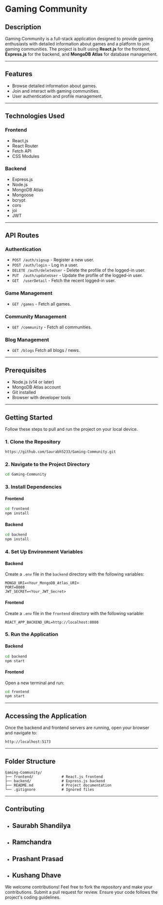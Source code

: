 # Gaming Community

## Description
Gaming Community is a full-stack application designed to provide gaming enthusiasts with detailed information about games and a platform to join gaming communities. The project is built using **React.js** for the frontend, **Express.js** for the backend, and **MongoDB Atlas** for database management.

---

## Features
- Browse detailed information about games.
- Join and interact with gaming communities.
- User authentication and profile management.

---

## Technologies Used
### Frontend
- React.js
- React Router
- Fetch API
- CSS Modules

### Backend
- Express.js
- Node.js
- MongoDB Atlas
- Mongoose
- bcrypt
- cors
- joi
- JWT

---

## API Routes
### Authentication
- `POST /auth/signup` - Register a new user.
- `POST /auth/login` - Log in a user.
- `DELETE /auth/deleteUser` - Delete the profile of the logged-in user.
- `PUT  /auth/updateUser` - Update the profile of the logged-in user.
- `GET  /userDetail` - Fetch the recent logged-in user.
  

### Game Management
- `GET /games` - Fetch all games.

### Community Management
- `GET /community` - Fetch all communities.


### Blog Management
- `GET /blogs`  Fetch all blogs / news.

---

## Prerequisites
- Node.js (v14 or later)
- MongoDB Atlas account
- Git installed
- Browser with developer tools

---

## Getting Started
Follow these steps to pull and run the project on your local device.

### 1. Clone the Repository
```bash
https://github.com/Saurabh5233/Gaming-Community.git
```

### 2. Navigate to the Project Directory
```bash
cd Gaming-Community
```

### 3. Install Dependencies
#### Frontend
```bash
cd frontend
npm install
```
#### Backend
```bash
cd backend
npm install
```

### 4. Set Up Environment Variables
#### Backend
Create a `.env` file in the `backend` directory with the following variables:
```env
MONGO_URI=<Your_MongoDB_Atlas_URI>
PORT=8080
JWT_SECRET=<Your_JWT_Secret>
```

#### Frontend
Create a `.env` file in the `frontend` directory with the following variable:
```env
REACT_APP_BACKEND_URL=http://localhost:8080
```

### 5. Run the Application
#### Backend
```bash
cd backend
npm start
```
#### Frontend
Open a new terminal and run:
```bash
cd frontend
npm start
```

---

## Accessing the Application
Once the backend and frontend servers are running, open your browser and navigate to:
```
http://localhost:5173
```

---

## Folder Structure
```
Gaming-Community/
├── frontend/             # React.js frontend
├── backend/              # Express.js backend
├── README.md             # Project documentation
└── .gitignore            # Ignored files
```

---

## Contributing
- ## Saurabh Shandilya
- ## Ramchandra
- ## Prashant Prasad
- ## Kushang Dhave
We welcome contributions! Feel free to fork the repository and make your contributions. Submit a pull request for review. Ensure your code follows the project's coding guidelines.


